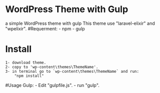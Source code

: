 # WordPress Theme with Gulp
a simple WordPress theme with gulp
This theme use "laravel-elixir" and "wpelixir".
#Requerment: 
	- npm
	- gulp

# Install

	1- download theme.
	2- copy to 'wp-content\themes\ThemeName'.
	3- in terminal go to `wp-content\themes\ThemeName` and run:
		"npm install"
		
#Usage Gulp:
	- Edit "gulpfile.js".
	- run "gulp".